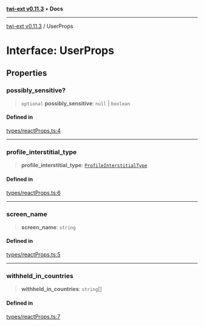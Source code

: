 [**twi-ext v0.11.3**](../README.md) • **Docs**

***

[twi-ext v0.11.3](../README.md) / UserProps

# Interface: UserProps

## Properties

### possibly\_sensitive?

> `optional` **possibly\_sensitive**: `null` \| `boolean`

#### Defined in

[types/reactProps.ts:4](https://github.com/Robot-Inventor/twi-ext/blob/24fc91677a0d2aa2580a6ad2dc00635bd7cc459b/src/types/reactProps.ts#L4)

***

### profile\_interstitial\_type

> **profile\_interstitial\_type**: [`ProfileInterstitialType`](../type-aliases/ProfileInterstitialType.md)

#### Defined in

[types/reactProps.ts:6](https://github.com/Robot-Inventor/twi-ext/blob/24fc91677a0d2aa2580a6ad2dc00635bd7cc459b/src/types/reactProps.ts#L6)

***

### screen\_name

> **screen\_name**: `string`

#### Defined in

[types/reactProps.ts:5](https://github.com/Robot-Inventor/twi-ext/blob/24fc91677a0d2aa2580a6ad2dc00635bd7cc459b/src/types/reactProps.ts#L5)

***

### withheld\_in\_countries

> **withheld\_in\_countries**: `string`[]

#### Defined in

[types/reactProps.ts:7](https://github.com/Robot-Inventor/twi-ext/blob/24fc91677a0d2aa2580a6ad2dc00635bd7cc459b/src/types/reactProps.ts#L7)
